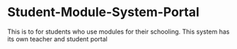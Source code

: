 # Student-Module-System-Portal
This is to for students who use modules for their schooling. This system has its own teacher and student portal
